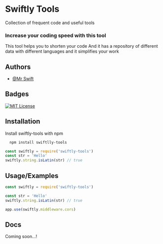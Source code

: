 # Swiftly Tools

Collection of frequent code and useful tools

### Increase your coding speed with this tool

This tool helps you to shorten your code And it has a repository of different data with different languages ​​and it simplifies your work


## Authors

- [@Mr Swift](https://www.github.com/mrrswift)


## Badges

[![MIT License](https://img.shields.io/badge/License-MIT-green.svg)](https://choosealicense.com/licenses/mit/)


## Installation

Install swiftly-tools with npm

```bash
  npm install swiftlly-tools
```

```js
const swiftly = require('swiftly-tools')
const str = 'Hello'
swiftly.string.isLatin(str) // true
```


    
## Usage/Examples

```js
const swiftly = require('swiftly-tools')

const str = 'Hello'
swiftly.string.isLatin(str) // true

app.use(swiftly.middleware.cors)
```

## Docs

Coming soon...!

